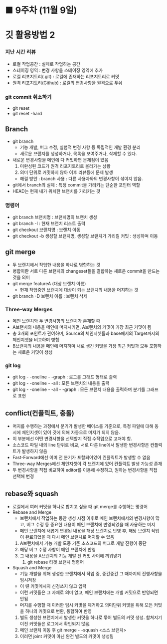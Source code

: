 # ■ 9주차 (11월 9일)

# 깃 활용방법 2

### 지난 시간 리뷰

- 로컬 작업공간 : 실제로 작업하는 공간
- 스테이징 영역 : 변경 사항을 스테이징 영역에 추가
- 로컬 리포지토리(.git) : 로컬에 존재하는 리포지토리로 커밋
- 원격 리포지토리(Github) : 로컬의 변경사항을 원격으로 푸쉬

### git commit 취소하기

- git reset
- git reset -hard

## Branch

- git branch
    - 기능 개발, 버그 수정, 실험적 변경 사항 등 독립적인 개발 환경 분리
    - 새로운 브랜지를 생성하거나, 목록을 보여주거나, 삭제할 수 있다.
- 새로운 변경사항을 메인에 다 커밋하면 문제점이 있음
    1. 미완성된 코드가 원격 리포지토리로 올라가는 상황
    2. 의미 단위로 커밋하지 않아 이후 리뷰등에 문제 발생
    - 해결 방안 : branch 사용 : 다른 사용자와의 변경사항이 섞이지 않음.
- git에서 branch의 실체 : 특정 commit을 가리키는 단순한 포인터 역할
- HEAD는 현재 내가 위치한 브랜치를 가리키는 것

### 명령어

- git branch 브랜치명 : 브랜치명의 브랜치 생성
- git branch -l : 현재 브랜치 리스트 출력
- git checkout 브랜치명 : 브랜치 이동
- git checkout -b 생성할 브랜치명, 생성할 브랜치가 가리킬 커밋 : 생성하며 이동

## git merge

- 두 브랜치에서 작업한 내용을 하나로 병합하는 것
- 병합이란 서로 다른 브랜치의 changeset들을 결합하는 새로운 commit을 만드는 것을 의미
- git merge featureA (대상 브랜치 이름)
    - 현재 작업중인 브랜치에 대상이 되는 브랜치의 내용을 머지하는 것
- git branch -D 브랜치 이름 : 브랜치 삭제

### Three-way Merges

- 메인 브랜치와 두 변경사항의 브랜치가 존재할 때
- A브랜치의 내용을 메인에 머지시키면, A브랜치의 커밋이 가장 최근 커밋이 됨
- 총 3개의 포인트가 관여하며, Source의 체인지셋들과 base에서의 Target까지의 체인지셋을 비교하며 병합
- B브랜치의 내용을 메인에 머지하며 새로 생긴 커밋을 가장 최근 커밋과 모두 포함하는 새로운 커밋이 생성

### git log

- git log - -oneline - -graph : 로그를 그래프 형태로 출력
- git log - -oneline - -all : 모든 브랜치의 내용을 출력
- git log - -oneline - -all - -graph : 모든 브랜치 내용을 출력하며 분기를 그래프로 표현

## conflict(컨플릭트, 충돌)

- 머지를 수행하는 과정에서 분기가 발생한 베이스를 기준으로, 특정 파일에 대해 동시에 체인지셋이 있어 깃에 의해 자동으로 머지가 되지 않음.
- 이 부분에선 어떤 변경사항을 선택할지 직접 수작업으로 고쳐야 함.
- 소스코드 파일 내의 line 단위로 비교, 서로 다른 line에서 발생한 변경사항은 컨플릭트가 발생하지 않음
- Fast-Forward에선 이미 전 분기가 포함되어있어 컨플릭트가 발생할 수 없음
- Three-way Merges에선 체인지셋이 각 브랜치에 있어 컨플릭트 발생 가능성 존재
- 두 변경사항을 직접 비교하여 editor를 이용해 수정하고, 원하는 변경사항을 직접 선택해 변경

## rebase와 squash

- 로컬에서 여러 커밋을 하나로 합치고 싶을 때 git merge를 수행하는 명령어
- Rebase and Merge
    - 브랜치에서 작업하는 동안 생성 시점 이후로 메인 브랜치에서의 변경사항이 많고, 버그 수정 등 중요한 내용이 메인 브랜치에 반영되었을 때 사용하는 머지
    - 메인 브랜치에 새롭게 변경된 내용을 해당 브랜치로 반영 후, 해당 브랜치 작업이 완료되었을 때 다시 메인 브랜치로 머지할 수 있음
    1. A브랜치에서 기능 개발 도중 기존 소스코드의 버그로 개발 진행이 중단
    2. 해당 버그 수정 사항이 메인 브랜치에 반영
    3. 그 내용을 A브랜치의 기능 개발 전 커밋 사이에 끼워넣기
        1. git rebase 타겟 브랜치 명령어
- Squash and Merge
    - 기능 개발을 위해 생성한 브랜치에서 작업 중, 중간중간 그 때까지의 진행사항을 임시저장
    - 이 떈 커밋메시지 신경쓰지 않고 입력
    - 이런 커밋들은 그 자체로 의미 없고, 메인 브랜치에는 개별 커밋으로 반영되면 안됨
    - 머지를 수행할 때 이러한 임시 커밋을 제거하고 의미단위 커밋을 위해 모든 커밋을 하나의 커밋으로 변환, 통합하여 반영
    1. 별도 생성한 브랜치에서 발생한 커밋을 하나로 묶어 별도의 커밋 생성. 합쳐지기 이전 커밋들은 로그에서 확인되지 않음.
    2. 메인 브랜치 이동 후 git merge - -squash <소스 브랜치>
    3. 이러면 joint 커밋이 아닌 완전 별도의 커밋이 생성됨